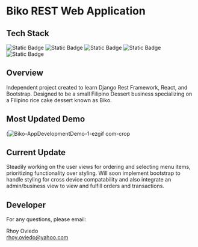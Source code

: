# Biko REST Web Application

## Tech Stack
![Static Badge](https://img.shields.io/badge/Python-python?logo=python&logoColor=%233776AB&color=white)
![Static Badge](https://img.shields.io/badge/Django-django?logo=django&logoColor=white&color=%23092E20)
![Static Badge](https://img.shields.io/badge/React-react?logo=react&logoColor=%2361DAFB&color=blue)
![Static Badge](https://img.shields.io/badge/JavaScript-javascript?logo=javascript&logoColor=%23F7DF1E&color=gray)
![Static Badge](https://img.shields.io/badge/NodeJS-node?logo=nodedotjs&logoColor=%235FA04E&color=green)

## Overview
Independent project created to learn Django Rest Framework, React, and Bootstrap. Designed to be a
small Filipino Dessert business specializing on a Filipino rice cake dessert known as Biko.

## Most Updated Demo
(![Biko-AppDevelopmentDemo-1-ezgif com-crop](https://github.com/user-attachments/assets/94ab731a-9581-43f4-b4b8-6d5aaeaa9326)


## Current Update
Steadily working on the user views for ordering and selecting menu items, prioritizing functionality over styling.
Will soon implement bootstrap to handle styling for cross device compatability and also integrate an admin/business
view to view and fulfill orders and transactions.

## Developer 
For any questions, please email:  

Rhoy Oviedo  
rhoy.oviedo@yahoo.com
